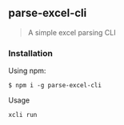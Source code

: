 ## parse-excel-cli
> A simple excel parsing CLI

### Installation
Using npm:
```
$ npm i -g parse-excel-cli
```
Usage
```
xcli run
```


